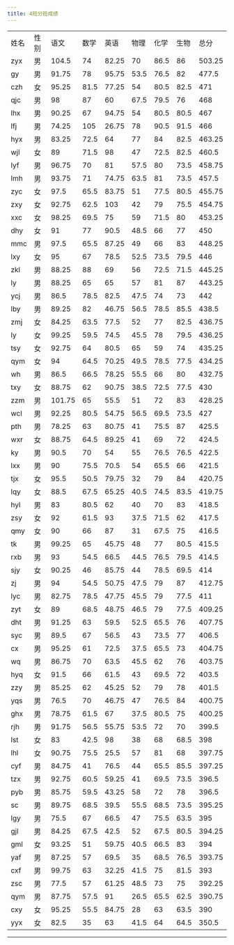 ```yaml
---
title: 4班分班成绩
---
```

| | | | | | | | | |
|-|-|-|-|-|-|-|-|-|
|姓名|性别|语文|数学|英语|物理|化学|生物|总分|
|zyx|男|104.5|74|82.25|70|86.5|86|503.25|
|gy|男|91.75|78|95.75|53.5|76.5|82|477.5|
|czh|女|95.25|81.5|77.25|54|80.5|82.5|471|
|qjc|男|98|87|60|67.5|79.5|76|468|
|lhx|男|90.25|67|94.75|54|80.5|80.5|467|
|lfj|男|74.25|105|26.75|78|90.5|91.5|466|
|hyx|男|83.25|72.5|64|77|84|82.5|463.25|
|wjl|女|89|71.5|98|47|72.5|82.5|460.5|
|lyf|男|96.75|70|81|57.5|80|73.5|458.75|
|lmh|男|93.75|71|74.75|63.5|81|73.5|457.5|
|zyc|女|97.5|65.5|83.75|51|77.5|80.5|455.75|
|zxy|女|92.75|62.5|103|42|79|75.5|454.75|
|xxc|女|98.25|69.5|75|59|71.5|80|453.25|
|dhy|女|91|77|90.5|48.5|66|77|450|
|mmc|男|97.5|65.5|87.25|49|66|83|448.25|
|lxy|女|95|67|78.5|52.5|73.5|79.5|446|
|zkl|男|88.25|88|69|56|72.5|71.5|445.25|
|ly|男|88.25|65|65|57|81|87|443.25|
|ycj|男|86.5|78.5|82.5|47.5|74|73|442|
|lby|男|89.25|82|46.75|56.5|78.5|85.5|438.5|
|zmj|女|84.25|63.5|77.5|52|77|82.5|436.75|
|ly|女|99.25|59.5|74.5|45.5|78|79.5|436.25|
|tsy|女|92.75|64|80.5|65|59|74|435.25|
|qym|女|94|64.5|70.25|49.5|78.5|77.5|434.25|
|wh|男|86.5|66.5|78.25|55.5|66|80|432.75|
|txy|女|88.75|62|90.75|38.5|72.5|77.5|430|
|zzm|男|101.75|65|55.5|51|72|83|428.25|
|wcl|男|92.25|80.5|54.75|56.5|69.5|73.5|427|
|pth|男|78.25|63|80.75|41|75.5|87|425.5|
|wxr|女|88.75|64.5|89.25|41|69|72|424.5|
|ky|男|90.5|70|54|55|76.5|76.5|422.5|
|lxx|男|90|75.5|70.5|54|65.5|66|421.5|
|tjx|女|95.5|50.5|79.75|32|79|84|420.75|
|lqy|女|88.5|67.5|65.25|40.5|74.5|83.5|419.75|
|hyl|男|83|80.5|62|40|70|83|418.5|
|zsy|女|92|61.5|93|37.5|71.5|62|417.5|
|qmy|女|90|66|87|31|67.5|75|416.5|
|tk|男|99.25|65|45.75|48|77|80.5|415.5|
|rxb|男|93|54.5|66.5|44.5|76.5|79.5|414.5|
|sjy|女|90.25|46|85.75|44|78.5|69.5|414|
|zj|男|94|54.5|50.75|47.5|79|87|412.75|
|lyc|男|82.75|78.5|47.75|45.5|79|77.5|411|
|zyt|女|89|68.5|48.75|46.5|79|77.5|409.25|
|dht|男|91.25|63|59.5|52.5|65.5|76|407.75|
|syc|男|89.5|67|56.5|43|73.5|77|406.5|
|cx|男|95.25|61|72.5|37.5|65.5|73|404.75|
|wq|男|86.75|70|63.5|45.5|62|76|403.75|
|hyq|女|91.5|66|61.5|43|69.5|72|403.5|
|zzy|男|85.25|62|45.25|52|79|78|401.5|
|yqs|男|76.5|70|46.75|47|76.5|84|400.75|
|ghx|男|78.75|61.5|67|37.5|80.5|75|400.25|
|rjh|男|91.75|56.5|55.75|53.5|72|70|399.5|
|lst|女|83|42.5|98|38|68|68.5|398|
|lhl|女|90.75|75.5|25.5|57|81|68|397.75|
|cyf|男|84.75|41|76.5|44|65.5|85.5|397.25|
|tzx|男|92.75|60.5|59.25|41|69.5|73.5|396.5|
|pyb|男|85.75|59.5|43.25|58|72|78|396.5|
|sc|男|89.75|68.5|39.5|55.5|68.5|73.5|395.25|
|lgy|男|75.5|67|66.5|47|75.5|63.5|395|
|gjl|男|84.25|67.5|42.5|52|67.5|80.5|394.25|
|gml|女|93.25|51|59.75|40.5|66.5|83|394|
|yaf|男|87.25|57|69.5|35|68.5|76.5|393.75|
|cxf|男|99.75|63|32.25|41.5|75|81.5|393|
|zsc|男|77.5|57|61.25|48.5|73|75|392.25|
|qym|男|87.75|57.5|91|26.5|65.5|62.5|390.75|
|cxy|女|95.25|55.5|84.75|28|63|63.5|390|
|yyx|女|82.5|35|63|41.5|64|64.5|350.5|
---